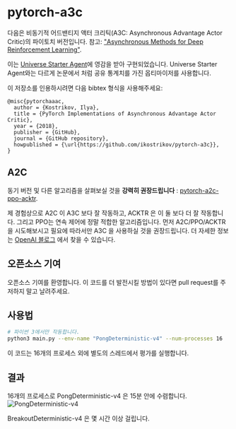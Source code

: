 # pytorch-a3c

다음은 비동기적 어드밴티지 액터 크리틱(A3C: Asynchronous Advantage Actor Critic)의 파이토치 버전입니다. 참고: ["Asynchronous Methods for Deep Reinforcement Learning"](https://arxiv.org/pdf/1602.01783v1.pdf).

이는 [Universe Starter Agent](https://github.com/openai/universe-starter-agent)에 영감을 받아 구현되었습니다.
Universe Starter Agent와는 다르게 논문에서 처럼 공유 통계치를 가진 옵티마이저를 사용합니다.

이 저장소를 인용하시려면 다음 bibtex 형식을 사용해주세요:

    @misc{pytorchaaac,
      author = {Kostrikov, Ilya},
      title = {PyTorch Implementations of Asynchronous Advantage Actor Critic},
      year = {2018},
      publisher = {GitHub},
      journal = {GitHub repository},
      howpublished = {\url{https://github.com/ikostrikov/pytorch-a3c}},
    }

## A2C

동기 버전 및 다른 알고리즘을 살펴보실 것을 **강력히 권장드립니다** : [pytorch-a2c-ppo-acktr](https://github.com/ikostrikov/pytorch-a2c-ppo-acktr).

제 경험상으로 A2C 이 A3C 보다 잘 작동하고, ACKTR 은 이 둘 보다 더 잘 작동합니다. 그리고 PPO는 연속 제어에 정말 적합한 알고리즘입니다. 먼저 A2C/PPO/ACKTR을 시도해보시고 필요에 따라서만 A3C 을 사용하실 것을 권장드립니다.
더 자세한 정보는 [OpenAI 블로그](https://blog.openai.com/baselines-acktr-a2c/) 에서 찾을 수 있습니다.

## 오픈소스 기여

오픈소스 기여를 환영합니다. 이 코드를 더 발전시킬 방법이 있다면 pull request를 주저하지 말고 날려주세요.

## 사용법
```bash
# 파이썬 3에서만 작동합니다.
python3 main.py --env-name "PongDeterministic-v4" --num-processes 16
```

이 코드는 16개의 프로세스 외에 별도의 스레드에서 평가를 실행합니다.

## 결과

16개의 프로세스로 PongDeterministic-v4 은 15분 안에 수렴합니다.
![PongDeterministic-v4](images/PongReward.png)

BreakoutDeterministic-v4 은 몇 시간 이상 걸립니다.

